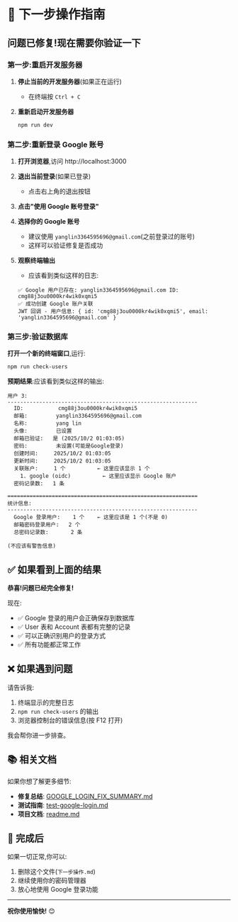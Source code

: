 # 🎯 下一步操作指南

## 问题已修复!现在需要你验证一下

### 第一步:重启开发服务器

1. **停止当前的开发服务器**(如果正在运行)
   - 在终端按 `Ctrl + C`

2. **重新启动开发服务器**
   ```bash
   npm run dev
   ```

### 第二步:重新登录 Google 账号

1. **打开浏览器**,访问 http://localhost:3000

2. **退出当前登录**(如果已登录)
   - 点击右上角的退出按钮

3. **点击"使用 Google 账号登录"**

4. **选择你的 Google 账号**
   - 建议使用 `yanglin3364595696@gmail.com`(之前登录过的账号)
   - 这样可以验证修复是否成功

5. **观察终端输出**
   - 应该看到类似这样的日志:
   ```
   ✅ Google 用户已存在: yanglin3364595696@gmail.com ID: cmg88j3ou0000kr4wik0xqmi5
   ✅ 成功创建 Google 账户关联
   JWT 回调 - 用户信息: { id: 'cmg88j3ou0000kr4wik0xqmi5', email: 'yanglin3364595696@gmail.com' }
   ```

### 第三步:验证数据库

**打开一个新的终端窗口**,运行:

```bash
npm run check-users
```

**预期结果**:应该看到类似这样的输出:

```
用户 3:
------------------------------------------------------------
  ID:           cmg88j3ou0000kr4wik0xqmi5
  邮箱:         yanglin3364595696@gmail.com
  名称:         yang lin
  头像:         已设置
  邮箱已验证:   是 (2025/10/2 01:03:05)
  密码:         未设置(可能是Google登录)
  创建时间:     2025/10/2 01:03:05
  更新时间:     2025/10/2 01:03:05
  关联账户:     1 个          ← 这里应该显示 1 个
    1. google (oidc)          ← 这里应该显示 Google 账户
  密码记录数:   1 条

============================================================
统计信息:
------------------------------------------------------------
  Google 登录用户:    1 个    ← 这里应该是 1 个(不是 0)
  邮箱密码登录用户:   2 个
  总密码记录数:       2 条

(不应该有警告信息)
```

## ✅ 如果看到上面的结果

**恭喜!问题已经完全修复!**

现在:
- ✅ Google 登录的用户会正确保存到数据库
- ✅ User 表和 Account 表都有完整的记录
- ✅ 可以正确识别用户的登录方式
- ✅ 所有功能都正常工作

## ❌ 如果遇到问题

请告诉我:
1. 终端显示的完整日志
2. `npm run check-users` 的输出
3. 浏览器控制台的错误信息(按 F12 打开)

我会帮你进一步排查。

## 📚 相关文档

如果你想了解更多细节:
- **修复总结**: [GOOGLE_LOGIN_FIX_SUMMARY.md](GOOGLE_LOGIN_FIX_SUMMARY.md)
- **测试指南**: [test-google-login.md](test-google-login.md)
- **项目文档**: [readme.md](readme.md)

## 🎉 完成后

如果一切正常,你可以:
1. 删除这个文件(`下一步操作.md`)
2. 继续使用你的密码管理器
3. 放心地使用 Google 登录功能

---

**祝你使用愉快!** 😊
